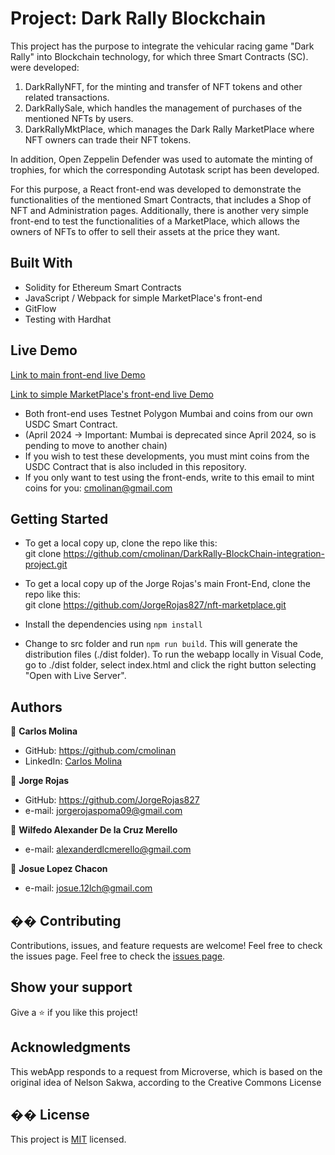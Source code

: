 # Project: Dark Rally Blockchain
This project has the purpose to integrate the vehicular racing game "Dark Rally" into Blockchain technology, for which three Smart Contracts (SC). were developed:
1) DarkRallyNFT, for the minting and transfer of NFT tokens and other related transactions.
2) DarkRallySale, which handles the management of purchases of the mentioned NFTs by users.
3) DarkRallyMktPlace, which manages the Dark Rally MarketPlace where NFT owners can trade their NFT tokens.

In addition, Open Zeppelin Defender was used to automate the minting of trophies, for which the corresponding Autotask script has been developed.

For this purpose, a React front-end was developed to demonstrate the functionalities of the mentioned Smart Contracts, that includes a Shop of NFT and Administration pages.  Additionally, there is another very simple front-end to test the functionalities of a MarketPlace, which allows the owners of NFTs to offer to sell their assets at the price they want.

## Built With
- Solidity for Ethereum Smart Contracts
- JavaScript / Webpack for simple MarketPlace's front-end
- GitFlow
- Testing with Hardhat

## Live Demo
[Link to main front-end live Demo](https://dark-rally-hj4g.vercel.app/)

[Link to simple MarketPlace's front-end live Demo](https://cmolinan.github.io/DarkRallyMarketPlace/)

- Both front-end uses Testnet Polygon Mumbai and coins from our own USDC Smart Contract.
- (April 2024 -> Important: Mumbai is deprecated since April 2024, so is pending to move to another chain)
- If you wish to test these developments, you must mint coins from the USDC Contract that is also included in this repository.
- If you only want to test using the front-ends, write to this email to mint coins for you: cmolinan@gmail.com

## Getting Started
- To get a local copy up, clone the repo like this:  
  git clone https://github.com/cmolinan/DarkRally-BlockChain-integration-project.git
​
- To get a local copy up of the Jorge Rojas's main Front-End, clone the repo like this:  
  git clone https://github.com/JorgeRojas827/nft-marketplace.git

- Install the dependencies using `npm install`

- Change to src folder and run `npm run build`. This will generate the distribution files (./dist folder).
  To run the webapp locally in Visual Code, go to ./dist folder, select index.html and click the right button selecting "Open with Live Server".

## Authors
👤 **Carlos Molina**
- GitHub: https://github.com/cmolinan
- LinkedIn: [Carlos Molina](https://www.linkedin.com/in/carlosmolinan/)

👤 **Jorge Rojas**
- GitHub: https://github.com/JorgeRojas827
- e-mail: jorgerojaspoma09@gmail.com

👤 **Wilfedo Alexander De la Cruz Merello**
- e-mail: alexanderdlcmerello@gmail.com

👤 **Josue Lopez Chacon**
- e-mail: josue.12lch@gmail.com

## �� Contributing
Contributions, issues, and feature requests are welcome!
Feel free to check the issues page.
Feel free to check the [issues page](../../issues/).
​
## Show your support
Give a ⭐️ if you like this project!
## Acknowledgments 
This webApp responds to a request from Microverse, which is based on the original idea of Nelson Sakwa, according to the Creative Commons License
## �� License
This project is [MIT](./MIT.md) licensed.

